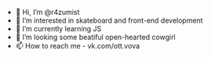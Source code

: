 - 👋 Hi, I’m @r4zumist
- 👀 I’m interested in skateboard and front-end development
- 🌱 I’m currently learning JS
- 💞️ I’m looking some beatiful open-hearted cowgirl
- 📫 How to reach me - vk.com/ott.vova

<!---
r4zumist/r4zumist is a ✨ special ✨ repository because its `README.md` (this file) appears on your GitHub profile.
You can click the Preview link to take a look at your changes.
--->
